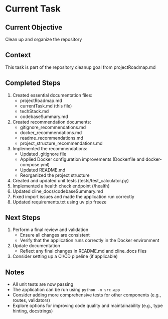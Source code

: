# Current Task

## Current Objective
Clean up and organize the repository

## Context
This task is part of the repository cleanup goal from projectRoadmap.md

## Completed Steps
1. Created essential documentation files:
   - projectRoadmap.md
   - currentTask.md (this file)
   - techStack.md
   - codebaseSummary.md
2. Created recommendation documents:
   - gitignore_recommendations.md
   - docker_recommendations.md
   - readme_recommendations.md
   - project_structure_recommendations.md
3. Implemented the recommendations:
   - Updated .gitignore file
   - Applied Docker configuration improvements (Dockerfile and docker-compose.yml)
   - Updated README.md
   - Reorganized the project structure
4. Created and updated unit tests (tests/test_calculator.py)
5. Implemented a health check endpoint (/health)
6. Updated cline_docs/codebaseSummary.md
7. Fixed import issues and made the application run correctly
8. Updated requirements.txt using uv pip freeze

## Next Steps
1. Perform a final review and validation
   - Ensure all changes are consistent
   - Verify that the application runs correctly in the Docker environment
2. Update documentation
   - Reflect any final changes in README.md and cline_docs files
3. Consider setting up a CI/CD pipeline (if applicable)

## Notes
- All unit tests are now passing
- The application can be run using `python -m src.app`
- Consider adding more comprehensive tests for other components (e.g., routes, validators)
- Explore options for improving code quality and maintainability (e.g., type hinting, docstrings)